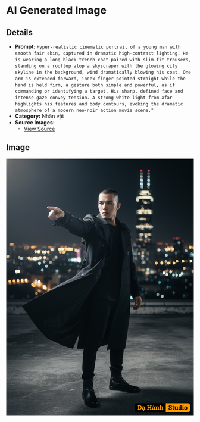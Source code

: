 # AI Generated Image

## Details
- **Prompt:** `Hyper-realistic cinematic portrait of a young man with smooth fair skin, captured in dramatic high-contrast lighting. He is wearing a long black trench coat paired with slim-fit trousers, standing on a rooftop atop a skyscraper with the glowing city skyline in the background, wind dramatically blowing his coat. One arm is extended forward, index finger pointed straight while the hand is held firm, a gesture both simple and powerful, as if commanding or identifying a target. His sharp, defined face and intense gaze convey tension. A strong white light from afar highlights his features and body contours, evoking the dramatic atmosphere of a modern neo-noir action movie scene."`
- **Category:** Nhân vật
- **Source Images:**
  - [View Source](https://raw.githubusercontent.com/lenzcomvth/ImageLibrary/main/Male.png)

## Image
![AI Generated Image](./image-2025-10-06T21-24-19-321Z-9uyya.png)